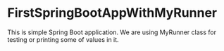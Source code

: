 # FirstSpringBootAppWithMyRunner
This is simple Spring Boot application.
We are using MyRunner class for testing or printing some of values in it.
